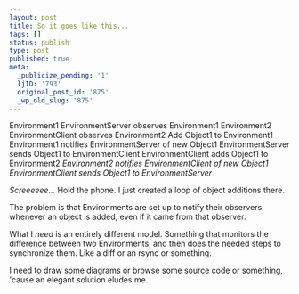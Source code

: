 ```yaml
---
layout: post
title: So it goes like this...
tags: []
status: publish
type: post
published: true
meta:
  _publicize_pending: '1'
  ljID: '793'
  original_post_id: '875'
  _wp_old_slug: '875'
---
```

Environment1
EnvironmentServer observes Environment1
Environment2
EnvironmentClient observes Environment2
Add Object1 to Environment1
Environment1 notifies EnvironmentServer of new Object1
EnvironmentServer sends Object1 to EnvironmentClient
EnvironmentClient adds Object1 to Environment2
<em>Environment2 notifies EnvironmentClient of new Object1
EnvironmentClient sends Object1 to EnvironmentServer</em>

<em>Screeeeee...</em>  Hold the phone.  I just created a loop of object additions there.

The problem is that Environments are set up to notify their observers whenever an object is added, even if it came from that observer.

What I <em>need</em> is an entirely different model.  Something that monitors the difference between two Environments, and then does the needed steps to synchronize them.  Like a diff or an rsync or something.

I need to draw some diagrams or browse some source code or something, 'cause an elegant solution eludes me.
